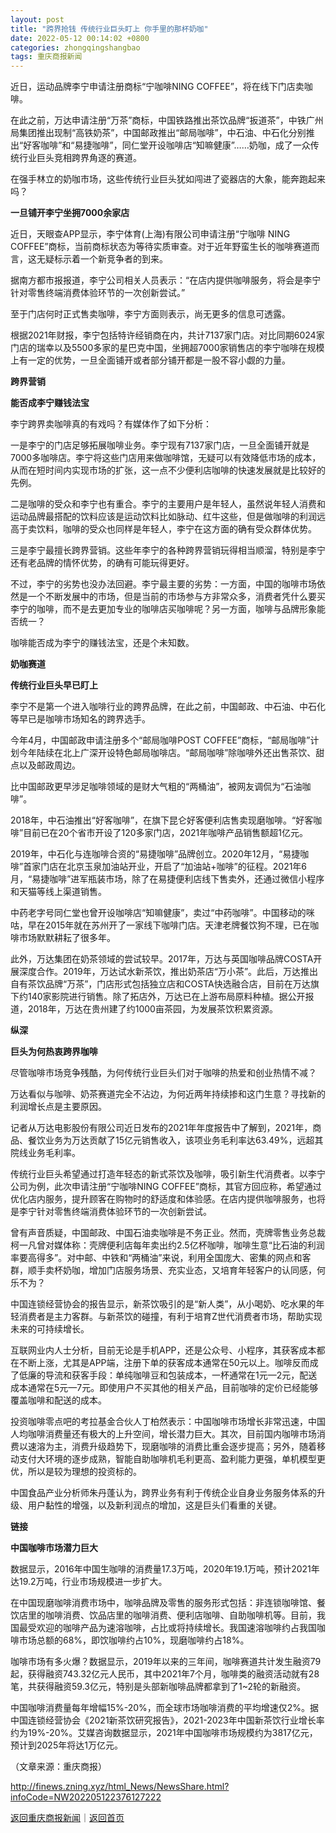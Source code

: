 ```yaml
---
layout: post
title: "跨界抢钱 传统行业巨头盯上 你手里的那杯奶咖"
date: 2022-05-12 00:14:02 +0800
categories: zhongqingshangbao
tags: 重庆商报新闻
---
```

<p>近日，运动品牌李宁申请注册商标“宁咖啡NING COFFEE”，将在线下门店卖咖啡。</p>
 <p>在此之前，万达申请注册“万茶”商标，中国铁路推出茶饮品牌“扳道茶”，中铁广州局集团推出现制“高铁奶茶”，中国邮政推出“邮局咖啡”，中石油、中石化分别推出“好客咖啡”和“易捷咖啡”，同仁堂开设咖啡店“知嘛健康”……奶咖，成了一众传统行业巨头竞相跨界角逐的赛道。</p>
 <p>在强手林立的奶咖市场，这些传统行业巨头犹如闯进了瓷器店的大象，能奔跑起来吗？</p>
 <p><strong>一旦铺开李宁坐拥7000余家店</strong></p>
 <p>近日，天眼查APP显示，李宁体育(上海)有限公司申请注册“宁咖啡 NING COFFEE”商标，当前商标状态为等待实质审查。对于近年野蛮生长的咖啡赛道而言，这无疑标示着一个新竞争者的到来。</p>
 <p>据南方都市报报道，李宁公司相关人员表示：“在店内提供咖啡服务，将会是李宁针对零售终端消费体验环节的一次创新尝试。”</p>
 <p>至于门店何时正式售卖咖啡，李宁方面则表示，尚无更多的信息可透露。</p>
 <p>根据2021年财报，李宁包括特许经销商在内，共计7137家门店。对比同期6024家门店的瑞幸以及5500多家的星巴克中国，坐拥超7000家销售店的李宁咖啡在规模上有一定的优势，一旦全面铺开或者部分铺开都是一股不容小觑的力量。</p>
 <p><strong>跨界营销</strong></p>
 <p><strong>能否成李宁赚钱法宝</strong></p>
 <p>李宁跨界卖咖啡真的有戏吗？有媒体作了如下分析：</p>
 <p>一是李宁的门店足够拓展咖啡业务。李宁现有7137家门店，一旦全面铺开就是7000多咖啡店。李宁将这些门店用来做咖啡馆，无疑可以有效降低市场的成本，从而在短时间内实现市场的扩张，这一点不少便利店咖啡的快速发展就是比较好的先例。</p>
 <p>二是咖啡的受众和李宁也有重合。李宁的主要用户是年轻人，虽然说年轻人消费和运动品牌最搭配的饮料应该是运动饮料比如脉动、红牛这些，但是做咖啡的利润远高于卖饮料，咖啡的受众也同样是年轻人，李宁在这方面的确有受众群体优势。</p>
 <p>三是李宁最擅长跨界营销。这些年李宁的各种跨界营销玩得相当顺溜，特别是李宁还有老品牌的情怀优势，的确有可能玩得更好。</p>
 <p>不过，李宁的劣势也没办法回避。李宁最主要的劣势：一方面，中国的咖啡市场依然是一个不断发展中的市场，但是当前的市场参与方非常众多，消费者凭什么要买李宁的咖啡，而不是去更加专业的咖啡店买咖啡呢？另一方面，咖啡与品牌形象能否统一？</p>
 <p>咖啡能否成为李宁的赚钱法宝，还是个未知数。</p>
 <p><strong>奶咖赛道</strong></p>
 <p><strong>传统行业巨头早已盯上</strong></p>
 <p>李宁不是第一个进入咖啡行业的跨界品牌，在此之前，中国邮政、中石油、中石化等早已是咖啡市场知名的跨界选手。</p>
 <p>今年4月，中国邮政申请注册多个“邮局咖啡POST COFFEE”商标，“邮局咖啡”计划今年陆续在北上广深开设特色邮局咖啡店。“邮局咖啡”除咖啡外还出售茶饮、甜点以及邮政周边。</p>
 <p>比中国邮政更早涉足咖啡领域的是财大气粗的“两桶油”，被网友调侃为“石油咖啡”。</p>
 <p>2018年，中石油推出“好客咖啡”，在旗下昆仑好客便利店售卖现磨咖啡。“好客咖啡”目前已在20个省市开设了120多家门店，2021年咖啡产品销售额超1亿元。</p>
 <p>2019年，中石化与连咖啡合资的“易捷咖啡”品牌创立。2020年12月，“易捷咖啡”首家门店在北京玉泉加油站开业，开启了“加油站+咖啡”的征程。2021年6月，“易捷咖啡”进军瓶装市场，除了在易捷便利店线下售卖外，还通过微信小程序和天猫等线上渠道销售。</p>
 <p>中药老字号同仁堂也曾开设咖啡店“知嘛健康”，卖过“中药咖啡”。中国移动的咪咕，早在2015年就在苏州开了一家线下咖啡门店。天津老牌餐饮狗不理，已在咖啡市场默默耕耘了很多年。</p>
 <p>此外，万达集团在奶茶领域的尝试较早。2017年，万达与英国咖啡品牌COSTA开展深度合作。2019年，万达试水新茶饮，推出奶茶店“万小茶”。此后，万达推出自有茶饮品牌“万茶”，门店形式包括独立店和COSTA快选融合店，目前在万达旗下约140家影院进行销售。除了拓店外，万达已在上游布局原料种植。据公开报道，2018年，万达在贵州建了约1000亩茶园，为发展茶饮积累资源。</p>
 <p><strong>纵深</strong></p>
 <p><strong>巨头为何热衷跨界咖啡</strong></p>
 <p>尽管咖啡市场竞争残酷，为何传统行业巨头们对于咖啡的热爱和创业热情不减？</p>
 <p>万达看似与咖啡、奶茶赛道完全不沾边，为何近两年持续掺和这门生意？寻找新的利润增长点是主要原因。</p>
 <p>记者从万达电影股份有限公司近日发布的2021年年度报告中了解到，2021年，商品、餐饮业务为万达贡献了15亿元销售收入，该项业务毛利率达63.49%，远超其院线业务毛利率。</p>
 <p>传统行业巨头希望通过打造年轻态的新式茶饮及咖啡，吸引新生代消费者。以李宁公司为例，此次申请注册“宁咖啡NING COFFEE”商标，其官方回应称，希望通过优化店内服务，提升顾客在购物时的舒适度和体验感。在店内提供咖啡服务，也将是李宁针对零售终端消费体验环节的一次创新尝试。</p>
 <p>曾有声音质疑，中国邮政、中国石油卖咖啡是不务正业。然而，壳牌零售业务总裁柯一凡曾对媒体称：壳牌便利店每年卖出约2.5亿杯咖啡，咖啡生意“比石油的利润率要高得多”。对中邮、中铁和“两桶油”来说，利用全国庞大、密集的网点和客群，顺手卖杯奶咖，增加门店服务场景、充实业态，又培育年轻客户的认同感，何乐不为？</p>
 <p>中国连锁经营协会的报告显示，新茶饮吸引的是“新人类”，从小喝奶、吃水果的年轻消费者是主力客群。与新茶饮的碰撞，有利于培育Z世代消费者市场，帮助实现未来的可持续增长。</p>
 <p>互联网业内人士分析，目前无论是手机APP，还是公众号、小程序，其获客成本都在不断上涨，尤其是APP端，注册下单的获客成本通常在50元以上。咖啡反而成了低廉的导流和获客手段：单纯咖啡豆和包装成本，一杯通常在1元—2元，配送成本通常在5元—7元。即使用户不买其他的相关产品，目前咖啡的定价已经能够覆盖咖啡和配送的成本。</p>
 <p>投资咖啡零点吧的考拉基金合伙人丁柏然表示：中国咖啡市场增长非常迅速，中国人均咖啡消费量还有极大的上升空间，增长潜力巨大。其次，目前国内咖啡市场消费以速溶为主，消费升级趋势下，现磨咖啡的消费比重会逐步提高；另外，随着移动支付大环境的逐步成熟，智能自助咖啡机毛利更高、盈利能力更强，单机模型更优，所以是较为理想的投资标的。</p>
 <p>中国食品产业分析师朱丹蓬认为，跨界业务有利于传统企业自身业务服务体系的升级、用户黏性的增强，以及新利润点的增加，这是巨头们看重的关键。</p>
 <p><strong>链接</strong></p>
 <p><strong>中国咖啡市场潜力巨大</strong></p>
 <p>数据显示，2016年中国生咖啡的消费量17.3万吨，2020年19.1万吨，预计2021年达19.2万吨，行业市场规模进一步扩大。</p>
 <p>在中国现磨咖啡消费市场中，咖啡品牌及零售的服务形式包括：非连锁咖啡馆、餐饮店里的咖啡消费、饮品店里的咖啡消费、便利店咖啡、自助咖啡机等。目前，我国最受欢迎的咖啡产品为速溶咖啡，占比或将持续增长。我国速溶咖啡约占我国咖啡市场总额的68%，即饮咖啡约占10%，现磨咖啡约占18%。</p>
 <p>咖啡市场有多火爆？数据显示，2019年以来的三年间，咖啡赛道共计发生融资79起，获得融资743.32亿元人民币，其中2021年7个月，咖啡类的融资活动就有28笔，共获得融资59.3亿元，特别是头部新咖啡品牌都拿到了1~2轮的新融资。</p>
 <p>中国咖啡消费量每年增幅15%-20%，而全球市场咖啡消费的平均增速仅2%。据中国连锁经营协会《2021新茶饮研究报告》，2021-2023年中国新茶饮行业增长率约为19%-20%。艾媒咨询数据显示，2021年中国咖啡市场规模约为3817亿元，预计到2025年将达1万亿元。</p><p class="em_media">（文章来源：重庆商报）</p>

<http://finews.zning.xyz/html_News/NewsShare.html?infoCode=NW202205122376127222>

[返回重庆商报新闻](//finews.withounder.com/category/zhongqingshangbao.html)｜[返回首页](//finews.withounder.com/)